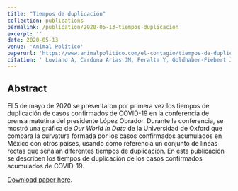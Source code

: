 ```yaml
---
title: "Tiempos de duplicación"
collection: publications
permalink: /publication/2020-05-13-tiempos-duplicacion
excerpt: ''
date: 2020-05-13
venue: 'Animal Político'
paperurl: 'https://www.animalpolitico.com/el-contagio/tiempos-de-duplicacion/'
citation: ' Luviano A, Cardona Arias JM, Peralta Y, Goldhaber-Fiebert JD, Alarid-Escudero F, on behalf of PADeCI. Tiempos de duplicación (text in Spanish). Animal Político - El Contagio; May 13, 2020.'
---
```

## Abstract

El 5 de mayo de 2020 se presentaron por primera vez los tiempos de duplicación de casos confirmados de COVID-19 en la conferencia de prensa matutina del presidente López Obrador. Durante la conferencia, se mostró una gráfica de _Our World in Data_ de la Universidad de Oxford que compara la curvatura formada por los casos confirmados acumulados en México con otros países, usando como referencia un conjunto de líneas rectas que señalan diferentes tiempos de duplicación. En esta publicación se describen los tiempos de duplicación de los casos confirmados acumulados de COVID-19.


[Download paper here](https://www.animalpolitico.com/el-contagio/tiempos-de-duplicacion/).